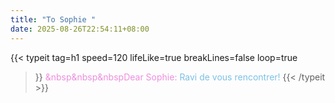 ```yaml
---
title: "To Sophie "
date: 2025-08-26T22:54:11+08:00
---
```




{{< typeit 
tag=h1
speed=120
lifeLike=true
breakLines=false
loop=true
>}}
<font color="#ee98e3de">&nbsp&nbsp&nbspDear Sophie: </font><font color="#7cc0e7"> Ravi de vous rencontrer! </font>
{{< /typeit >}}

